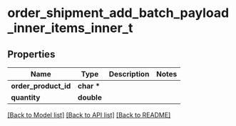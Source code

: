 # order_shipment_add_batch_payload_inner_items_inner_t

## Properties
Name | Type | Description | Notes
------------ | ------------- | ------------- | -------------
**order_product_id** | **char \*** |  | 
**quantity** | **double** |  | 

[[Back to Model list]](../README.md#documentation-for-models) [[Back to API list]](../README.md#documentation-for-api-endpoints) [[Back to README]](../README.md)



